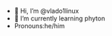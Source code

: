 - 👋 Hi, I’m @vlado1linux
- 🌱 I’m currently learning phyton
- Pronouns:he/him


<!---
vlado1linux/vlado1linux is a ✨ special ✨ repository because its `README.md` (this file) appears on your GitHub profile.
You can click the Preview link to take a look at your changes.
--->

